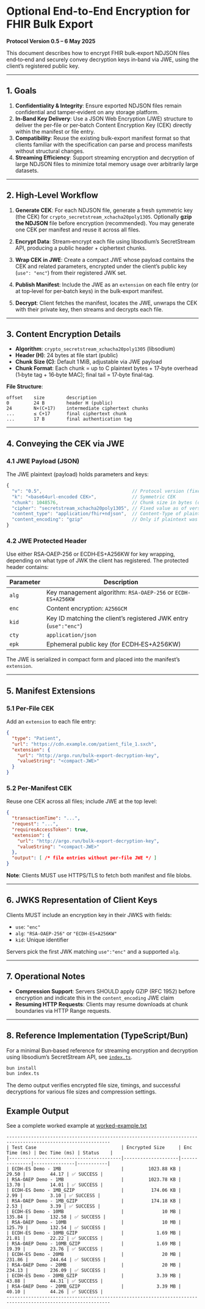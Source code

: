# Optional End-to-End Encryption for FHIR Bulk Export

**Protocol Version 0.5 – 6 May 2025**

This document describes how to encrypt FHIR bulk‑export NDJSON files end‑to‑end and securely convey decryption keys in‑band via JWE, using the client’s registered public key.

---

## 1. Goals

1. **Confidentiality & Integrity**: Ensure exported NDJSON files remain confidential and tamper‑evident on any storage platform.
2. **In‑Band Key Delivery**: Use a JSON Web Encryption (JWE) structure to deliver the per‑file or per‑batch Content Encryption Key (CEK) directly within the manifest or file entry.
3. **Compatibility**: Reuse the existing bulk-export manifest format so that clients familiar with the specification can parse and process manifests without structural changes.
4. **Streaming Efficiency**: Support streaming encryption and decryption of large NDJSON files to minimize total memory usage over arbitrarily large datasets.

---

## 2. High‑Level Workflow

1. **Generate CEK**: For each NDJSON file, generate a fresh symmetric key (the CEK) for `crypto_secretstream_xchacha20poly1305`. Optionally **gzip the NDJSON** file before encryption (recommended). You may generate one CEK per manifest and reuse it across all files.

2. **Encrypt Data**: Stream‑encrypt each file using libsodium’s SecretStream API, producing a public header + ciphertext chunks.

3. **Wrap CEK in JWE**: Create a compact JWE whose payload contains the CEK and related parameters, encrypted under the client’s public key (`use": "enc"`) from their registered JWK set.

4. **Publish Manifest**: Include the JWE as an `extension` on each file entry (or at top‑level for per‑batch keys) in the bulk‑export manifest.

5. **Decrypt**: Client fetches the manifest, locates the JWE, unwraps the CEK with their private key, then streams and decrypts each file.

---

## 3. Content Encryption Details

* **Algorithm**: `crypto_secretstream_xchacha20poly1305` (libsodium)
* **Header (H)**: 24 bytes at file start (public)
* **Chunk Size (C)**: Default 1 MiB, adjustable via JWE payload
* **Chunk Format**: Each chunk = up to C plaintext bytes + 17‑byte overhead (1‑byte tag + 16‑byte MAC); final tail = 17‑byte final‑tag.

**File Structure**:

```
offset    size        description
0         24 B        header H (public)
24        N×(C+17)    intermediate ciphertext chunks
...       ≤ C+17      final ciphertext chunk
...       17 B        final authentication tag
```

---

## 4. Conveying the CEK via JWE

### 4.1 JWE Payload (JSON)

The JWE plaintext (payload) holds parameters and keys:

```js
{
  "v": "0.5",                                 // Protocol version (fixed value)
  "k": "<base64url‑encoded CEK>",             // Symmetric CEK
  "chunk": 1048576,                           // Chunk size in bytes (optional)
  "cipher": "secretstream_xchacha20poly1305", // Fixed value as of version 0.5
  "content_type": "application/fhir+ndjson",  // Content-Type of plaintext
  "content_encoding": "gzip"                  // Only if plaintext was gzip'd before encryption
}
```

### 4.2 JWE Protected Header

Use either RSA‑OAEP‑256 or ECDH‑ES+A256KW for key wrapping, depending on what type of JWK the client has registered. The protected header contains:

| Parameter | Description                                                      |
| --------- | ---------------------------------------------------------------- |
| `alg`     | Key management algorithm: `RSA-OAEP-256` or `ECDH-ES+A256KW`     |
| `enc`     | Content encryption: `A256GCM`                                    |
| `kid`     | Key ID matching the client’s registered JWK entry (`use":"enc"`) |
| `cty`     | `application/json`                                               |
| `epk`     | Ephemeral public key (for ECDH‑ES+A256KW)                        |

The JWE is serialized in compact form and placed into the manifest’s `extension`.

---

## 5. Manifest Extensions

### 5.1 Per‑File CEK

Add an `extension` to each file entry:

```json
{
  "type": "Patient",
  "url": "https://cdn.example.com/patient_file_1.sxch",
  "extension": {
    "url": "http://argo.run/bulk-export-decryption-key",
    "valueString": "<compact-JWE>"
  }
}
```

### 5.2 Per‑Manifest CEK

Reuse one CEK across all files; include JWE at the top level:

```json
{
  "transactionTime": "...",
  "request": "...",
  "requiresAccessToken": true,
  "extension": {
    "url": "http://argo.run/bulk-export-decryption-key",
    "valueString": "<compact-JWE>"
  },
  "output": [ /* file entries without per-file JWE */ ]
}
```

**Note**: Clients MUST use HTTPS/TLS to fetch both manifest and file blobs.

---

## 6. JWKS Representation of Client Keys

Clients MUST include an encryption key in their JWKS with fields:

* `use`: `"enc"`
* `alg`: `"RSA-OAEP-256"` or `"ECDH-ES+A256KW"`
* `kid`: Unique identifier

Servers pick the first JWK matching `use":"enc"` and a supported `alg`.

---
## 7. Operational Notes

* **Compression Support**: Servers SHOULD apply GZIP (RFC 1952) before encryption and indicate this in the `content_encoding` JWE claim
* **Resuming HTTP Requests**: Clients may resume downloads at chunk boundaries via HTTP Range requests.

---
## 8. Reference Implementation (TypeScript/Bun)

For a minimal Bun‑based reference for streaming encryption and decryption using libsodium’s SecretStream API, see [`index.ts`](./index.ts).


```bash
bun install
bun index.ts
```

The demo output verifies encrypted file size, timings, and successful decryptions for various file sizes and compression settings.


## Example Output

See a complete worked example at [worked-example.txt](./worked-example.txt)

```
------------------------------------------------------------------------------------------------------------
| Test Case                               | Encrypted Size     | Enc Time (ms) | Dec Time (ms) | Status    |
|-----------------------------------------|--------------------|---------------|---------------|-----------|
| ECDH-ES Demo - 1MB                      |         1023.88 KB |         29.50 |         44.17 | ✅ SUCCESS |
| RSA-OAEP Demo - 1MB                     |         1023.78 KB |         13.70 |         14.01 | ✅ SUCCESS |
| ECDH-ES Demo - 1MB_GZIP                 |          174.06 KB |          2.99 |          3.10 | ✅ SUCCESS |
| RSA-OAEP Demo - 1MB_GZIP                |          174.18 KB |          2.53 |          3.39 | ✅ SUCCESS |
| ECDH-ES Demo - 10MB                     |              10 MB |        135.84 |        132.58 | ✅ SUCCESS |
| RSA-OAEP Demo - 10MB                    |              10 MB |        125.79 |        132.54 | ✅ SUCCESS |
| ECDH-ES Demo - 10MB_GZIP                |            1.69 MB |         21.81 |         22.22 | ✅ SUCCESS |
| RSA-OAEP Demo - 10MB_GZIP               |            1.69 MB |         19.39 |         23.76 | ✅ SUCCESS |
| ECDH-ES Demo - 20MB                     |              20 MB |        231.86 |        244.64 | ✅ SUCCESS |
| RSA-OAEP Demo - 20MB                    |              20 MB |        234.13 |        236.09 | ✅ SUCCESS |
| ECDH-ES Demo - 20MB_GZIP                |            3.39 MB |         43.88 |         44.31 | ✅ SUCCESS |
| RSA-OAEP Demo - 20MB_GZIP               |            3.39 MB |         40.10 |         44.26 | ✅ SUCCESS |
------------------------------------------------------------------------------------------------------------
```
